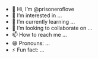 - 👋 Hi, I’m @prisoneroflove
- 👀 I’m interested in ...
- 🌱 I’m currently learning ...
- 💞️ I’m looking to collaborate on ...
- 📫 How to reach me ...
- 😄 Pronouns: ...
- ⚡ Fun fact: ...

<!---
prisoneroflove/prisoneroflove is a ✨ special ✨ repository because its `README.md` (this file) appears on your GitHub profile.
You can click the Preview link to take a look at your changes.
--->
